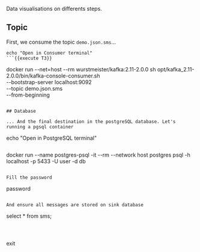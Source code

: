 Data visualisations on differents steps.

## Topic

First, we consume the topic `demo.json.sms`...

```
echo "Open in Consumer terminal"
```{{execute T3}}

```
docker run --net=host --rm wurstmeister/kafka:2.11-2.0.0 sh opt/kafka_2.11-2.0.0/bin/kafka-console-consumer.sh \
    --bootstrap-server localhost:9092 \
    --topic demo.json.sms \
    --from-beginning
```{{execute T3}}

## Database

... And the final destination in the postgreSQL database. Let's running a pgsql container

```
echo "Open in PostgreSQL terminal"
```{{execute T4}}

```
docker run --name postgres-psql -it --rm --network host postgres psql -h localhost -p 5433 -U user -d db
```{{execute T4}}

Fill the password

```
password
```{{execute T4}}

And ensure all messages are stored on sink database

```
select * from sms;
```{{execute T4}}



```
exit
```{{execute T4}}